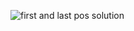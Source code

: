 ![first and last pos solution](https://github.com/SiriSathish600/Data-Structures/assets/153629401/6bdb43e5-1ee1-46c2-a0b7-efee5a30674c)
